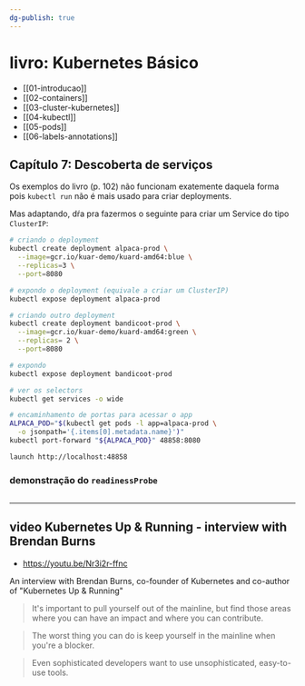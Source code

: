 ```yaml
---
dg-publish: true
---
```

# livro: Kubernetes Básico

- [[01-introducao]]
- [[02-containers]]
- [[03-cluster-kubernetes]]
- [[04-kubectl]]
- [[05-pods]]
- [[06-labels-annotations]]


## Capítulo 7: Descoberta de serviços

Os exemplos do livro (p. 102) não funcionam exatemente daquela forma pois `kubectl run` não é mais usado para criar deployments.

Mas adaptando, dŕa pra fazermos o seguinte para criar um Service do tipo `ClusterIP`:

```sh
# criando o deployment
kubectl create deployment alpaca-prod \
  --image=gcr.io/kuar-demo/kuard-amd64:blue \
  --replicas=3 \
  --port=8080

# expondo o deployment (equivale a criar um ClusterIP)
kubectl expose deployment alpaca-prod

# criando outro deployment
kubectl create deployment bandicoot-prod \
  --image=gcr.io/kuar-demo/kuard-amd64:green \
  --replicas= 2 \
  --port=8080

# expondo
kubectl expose deployment bandicoot-prod

# ver os selectors
kubectl get services -o wide

# encaminhamento de portas para acessar o app
ALPACA_POD="$(kubectl get pods -l app=alpaca-prod \
  -o jsonpath='{.items[0].metadata.name}')"
kubectl port-forward "${ALPACA_POD}" 48858:8080

launch http://localhost:48858
```

### demonstração do `readinessProbe`

```sh

```





---


## video Kubernetes Up & Running - interview with Brendan Burns

- <https://youtu.be/Nr3i2r-ffnc>

An interview with Brendan Burns, co-founder of Kubernetes and co-author of "Kubernetes Up & Running"

> It's important to pull yourself out of the mainline, but find those areas where you can have an impact and where you can contribute.

> The worst thing you can do is keep yourself in the mainline when you're a blocker.

> Even sophisticated developers want to use unsophisticated, easy-to-use tools.